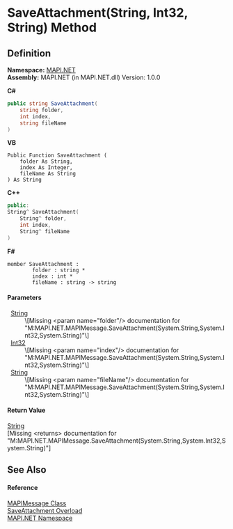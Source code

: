 # SaveAttachment(String, Int32, String) Method




## Definition
**Namespace:** <a href="5bef4637-66f8-16d4-e5f4-4d0da57a1538.md">MAPI.NET</a>  
**Assembly:** MAPI.NET (in MAPI.NET.dll) Version: 1.0.0

**C#**
``` C#
public string SaveAttachment(
	string folder,
	int index,
	string fileName
)
```
**VB**
``` VB
Public Function SaveAttachment ( 
	folder As String,
	index As Integer,
	fileName As String
) As String
```
**C++**
``` C++
public:
String^ SaveAttachment(
	String^ folder, 
	int index, 
	String^ fileName
)
```
**F#**
``` F#
member SaveAttachment : 
        folder : string * 
        index : int * 
        fileName : string -> string 
```



#### Parameters
<dl><dt>  <a href="https://learn.microsoft.com/dotnet/api/system.string" target="_blank" rel="noopener noreferrer">String</a></dt><dd>\[Missing &lt;param name="folder"/&gt; documentation for "M:MAPI.NET.MAPIMessage.SaveAttachment(System.String,System.Int32,System.String)"\]</dd><dt>  <a href="https://learn.microsoft.com/dotnet/api/system.int32" target="_blank" rel="noopener noreferrer">Int32</a></dt><dd>\[Missing &lt;param name="index"/&gt; documentation for "M:MAPI.NET.MAPIMessage.SaveAttachment(System.String,System.Int32,System.String)"\]</dd><dt>  <a href="https://learn.microsoft.com/dotnet/api/system.string" target="_blank" rel="noopener noreferrer">String</a></dt><dd>\[Missing &lt;param name="fileName"/&gt; documentation for "M:MAPI.NET.MAPIMessage.SaveAttachment(System.String,System.Int32,System.String)"\]</dd></dl>

#### Return Value
<a href="https://learn.microsoft.com/dotnet/api/system.string" target="_blank" rel="noopener noreferrer">String</a>  
\[Missing &lt;returns&gt; documentation for "M:MAPI.NET.MAPIMessage.SaveAttachment(System.String,System.Int32,System.String)"\]

## See Also


#### Reference
<a href="29b8d96c-1ec2-828d-35a5-fae12d8802c8.md">MAPIMessage Class</a>  
<a href="20c0fe52-b7a4-b293-ac57-16aba77ed94e.md">SaveAttachment Overload</a>  
<a href="5bef4637-66f8-16d4-e5f4-4d0da57a1538.md">MAPI.NET Namespace</a>  
